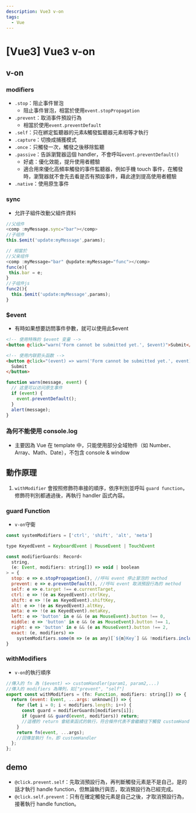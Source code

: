 ```yaml
---
description: Vue3 v-on
tags:
  - Vue
---
```


# [Vue3] Vue3 v-on

## v-on

### modifiers

- `.stop`：阻止事件冒泡
  - 阻止事件冒泡，相當於使用`event.stopPropagation`
- `.prevent`：取消事件預設行為
  - 相當於使用`event.preventDefault`
- `.self`：只在綁定監聽器的元素&觸發監聽器元素相等才執行
- `.capture`：切換成捕獲模式
- `.once`：只觸發一次，觸發之後移除監聽
- `.passive`：告訴瀏覽器這個 handler，不會呼叫`event.preventDefault()`
  - 好處：優化效能，提升使用者體驗
  - 適合用來優化高頻率觸發的事件監聽器，例如手機 touch 事件，在觸發時，瀏覽器就不會先去看是否有預設事件，藉此達到提高使用者體驗
- `.native`：使用原生事件

### sync

- 允許子組件改動父組件資料

```js
//父组件
<comp :myMessage.sync="bar"></comp>
//子组件
this.$emit('update:myMessage',params);

// 相當於
//父亲组件
<comp :myMessage="bar" @update:myMessage="func"></comp>
func(e){
 this.bar = e;
}
//子组件js
func2(){
  this.$emit('update:myMessage',params);
}
```

### $event

- 有時如果想要訪問事件參數，就可以使用此$event

```html
<!-- 使用特殊的 $event 变量 -->
<button @click="warn('Form cannot be submitted yet.', $event)">Submit</button>

<!-- 使用内联箭头函数 -->
<button @click="(event) => warn('Form cannot be submitted yet.', event)">
  Submit
</button>
```

```js
function warn(message, event) {
  // 这里可以访问原生事件
  if (event) {
    event.preventDefault();
  }
  alert(message);
}
```

### 為何不能使用 console.log

- 主要因為 Vue 在 template 中，只能使用部分全域物件（如 Number、Array、Math、Date），不包含 console & window

## 動作原理

1. `withModifier` 會按照修飾符串接的順序，依序判別並呼叫 `guard function`，修飾符判別都通過後，再執行 handler 函式內容。

### guard Function

- `v-on`守衛

```js
const systemModifiers = ['ctrl', 'shift', 'alt', 'meta']

type KeyedEvent = KeyboardEvent | MouseEvent | TouchEvent

const modifierGuards: Record<
  string,
  (e: Event, modifiers: string[]) => void | boolean
> = {
  stop: e => e.stopPropagation(), //呼叫 event 停止冒泡的 method
  prevent: e => e.preventDefault(), //呼叫 event 取消預設行為的 method
  self: e => e.target !== e.currentTarget,
  ctrl: e => !(e as KeyedEvent).ctrlKey,
  shift: e => !(e as KeyedEvent).shiftKey,
  alt: e => !(e as KeyedEvent).altKey,
  meta: e => !(e as KeyedEvent).metaKey,
  left: e => 'button' in e && (e as MouseEvent).button !== 0,
  middle: e => 'button' in e && (e as MouseEvent).button !== 1,
  right: e => 'button' in e && (e as MouseEvent).button !== 2,
  exact: (e, modifiers) =>
    systemModifiers.some(m => (e as any)[`${m}Key`] && !modifiers.includes(m))
}
```

### withModifiers

- `v-on`的執行順序

```js
//傳入的 fn 為 ($event) => customHandler(param1, param2,...)
//傳入的 modifiers 為陣列，如["prevent", "self"]
export const withModifiers = (fn: Function, modifiers: string[]) => {
  return (event: Event, ...args: unknown[]) => {
    for (let i = 0; i < modifiers.length; i++) {
      const guard = modifierGuards[modifiers[i]];
      if (guard && guard(event, modifiers)) return;
      //這裡的 return 會結束函式的執行，符合條件代表不會繼續往下觸發 customHandler
    }
    return fn(event, ...args);
    //回傳並執行 fn，即 customHandler
  };
};
```

## demo

- `@click.prevent.self`：先取消預設行為，再判斷觸發元素是不是自己，是的話才執行 handle function，但無論執行與否，取消預設行為已經完成。
- `@click.self.prevent`：只有在確定觸發元素是自己之後，才取消預設行為，接著執行 handle function。

